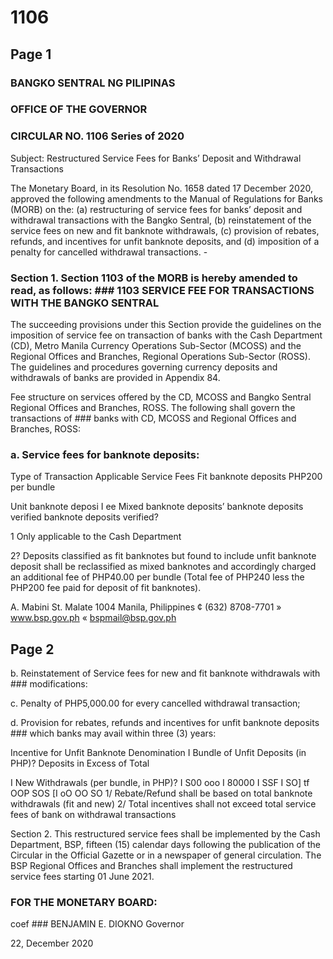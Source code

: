 # 1106

## Page 1

### BANGKO SENTRAL NG PILIPINAS

### OFFICE OF THE GOVERNOR

### CIRCULAR NO. 1106 Series of 2020

Subject: Restructured Service Fees for Banks’ Deposit and Withdrawal Transactions

The Monetary Board, in its Resolution No. 1658 dated 17 December 2020, approved the following amendments to the Manual of Regulations for Banks (MORB) on the: (a) restructuring of service fees for banks’ deposit and withdrawal transactions with the Bangko Sentral, (b) reinstatement of the service fees on new and fit banknote withdrawals, (c) provision of rebates, refunds, and incentives for unfit banknote deposits, and (d) imposition of a penalty for cancelled withdrawal transactions. -

### Section 1. Section 1103 of the MORB is hereby amended to read, as follows: ### 1103 SERVICE FEE FOR TRANSACTIONS WITH THE BANGKO SENTRAL

The succeeding provisions under this Section provide the guidelines on the imposition of service fee on transaction of banks with the Cash Department (CD), Metro Manila Currency Operations Sub-Sector (MCOSS) and the Regional Offices and Branches, Regional Operations Sub-Sector (ROSS). The guidelines and procedures governing currency deposits and withdrawals of banks are provided in Appendix 84.

Fee structure on services offered by the CD, MCOSS and Bangko Sentral Regional Offices and Branches, ROSS. The following shall govern the transactions of ### banks with CD, MCOSS and Regional Offices and Branches, ROSS:

### a. Service fees for banknote deposits:

Type of Transaction Applicable Service Fees Fit banknote deposits PHP200 per bundle

Unit banknote deposi I ee Mixed banknote deposits’ banknote deposits verified banknote deposits verified?

1 Only applicable to the Cash Department

2? Deposits classified as fit banknotes but found to include unfit banknote deposit shall be reclassified as mixed banknotes and accordingly charged an additional fee of PHP40.00 per bundle (Total fee of PHP240 less the PHP200 fee paid for deposit of fit banknotes).

A. Mabini St. Malate 1004 Manila, Philippines ¢ (632) 8708-7701 » www.bsp.gov.ph « bspmail@bsp.gov.ph

## Page 2

b. Reinstatement of Service fees for new and fit banknote withdrawals with ### modifications:

c. Penalty of PHP5,000.00 for every cancelled withdrawal transaction;

d. Provision for rebates, refunds and incentives for unfit banknote deposits ### which banks may avail within three (3) years:

Incentive for Unfit Banknote Denomination I Bundle of Unfit Deposits (in PHP)? Deposits in Excess of Total

I New Withdrawals (per bundle, in PHP)? I S00 ooo I 80000 I SSF I SO] tf OOP SOS [I oO OO SO 1/ Rebate/Refund shall be based on total banknote withdrawals (fit and new) 2/ Total incentives shall not exceed total service fees of bank on withdrawal transactions

Section 2. This restructured service fees shall be implemented by the Cash Department, BSP, fifteen (15) calendar days following the publication of the Circular in the Official Gazette or in a newspaper of general circulation. The BSP Regional Offices and Branches shall implement the restructured service fees starting 01 June 2021.

### FOR THE MONETARY BOARD:

coef ### BENJAMIN E. DIOKNO Governor

22, December 2020 